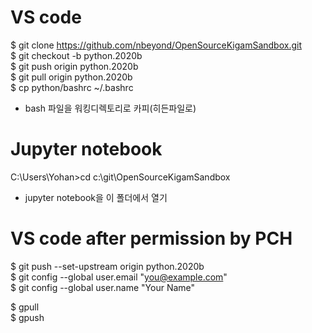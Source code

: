 # VS code
$ git clone https://github.com/nbeyond/OpenSourceKigamSandbox.git  
$ git checkout -b python.2020b  
$ git push origin python.2020b  
$ git pull origin python.2020b  
$ cp python/bashrc ~/.bashrc
 - bash 파일을 워킹디렉토리로 카피(히든파일로)

# Jupyter notebook
C:\Users\Yohan>cd c:\git\OpenSourceKigamSandbox
 - jupyter notebook을 이 폴더에서 열기

# VS code after permission by PCH
$ git push --set-upstream origin python.2020b  
$ git config --global user.email "you@example.com"  
$ git config --global user.name "Your Name"  

$ gpull  
$ gpush